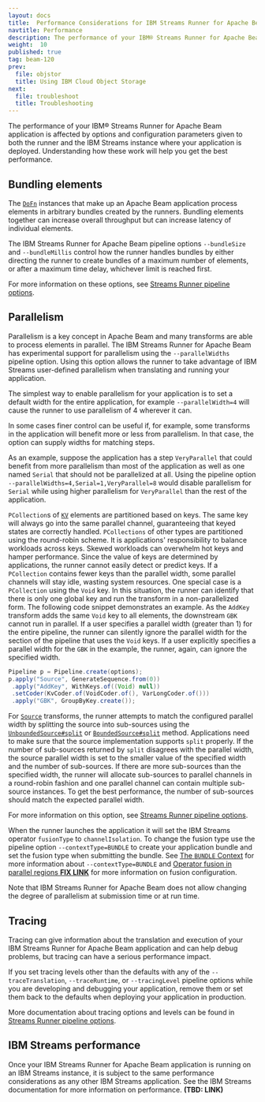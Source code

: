 ```yaml
---
layout: docs
title:  Performance Considerations for IBM Streams Runner for Apache Beam
navtitle: Performance
description: The performance of your IBM® Streams Runner for Apache Beam application is affected by options and configuration parameters.
weight:  10
published: true
tag: beam-120
prev:
  file: objstor
  title: Using IBM Cloud Object Storage
next:
  file: troubleshoot
  title: Troubleshooting
---
```


The performance of your IBM® Streams Runner for Apache Beam application is
affected by options and configuration parameters given to both the runner
and the IBM Streams instance where your application is deployed.
Understanding how these work will help you get the best performance.

## Bundling elements

The [`DoFn`](https://beam.apache.org/documentation/sdks/javadoc/2.4.0/org/apache/beam/sdk/transforms/DoFn.html)
instances that make up an Apache Beam application process elements in
arbitrary bundles created by the runners. Bundling elements together can
increase overall throughput but can increase latency of individual
elements.

The IBM Streams Runner for Apache Beam pipeline options `--bundleSize` and
`--bundleMillis` control how the runner handles bundles by either directing
the runner to create bundles of a maximum number of elements, or after a
maximum time delay, whichever limit is reached first.

For more information on these options, see [Streams Runner pipeline
options](../reference/#streams-runner-pipeline-options).

## Parallelism

Parallelism is a key concept in Apache Beam and many transforms are able to
process elements in parallel. The IBM Streams Runner for Apache Beam has
experimental support for parallelism using the `--parallelWidths` pipeline
option. Using this option allows the runner to take advantage of IBM
Streams user-defined parallelism when translating and running your
application.

The simplest way to enable parallelism for your application is to set a
default width for the entire application, for example `--parallelWidth=4`
will cause the runner to use parallelism of 4 wherever it can.

In some cases finer control can be useful if, for example, some transforms
in the application will benefit more or less from parallelism. In that
case, the option can supply widths for matching steps.

As an example, suppose the application has a step `VeryParallel` that could
benefit from more parallelism than most of the application as well as one
named `Serial` that should not be parallelized at all. Using the pipeline
option `--parallelWidths=4,Serial=1,VeryParallel=8` would disable
parallelism for `Serial` while using higher parallelism for `VeryParallel`
than the rest of the application.

`PCollection`s of [`KV`](https://beam.apache.org/documentation/sdks/javadoc/2.4.0/org/apache/beam/sdk/values/KV.html) elements are partitioned based on keys. The same key will always go into
the same parallel channel, guaranteeing that keyed states are correctly
handled. `PCollections` of other types are partitioned using the round-robin
scheme. It is applications' responsibility to balance workloads across keys.
Skewed workloads can overwhelm hot keys and hamper performance. Since the
value of keys are determined by applications, the runner cannot easily
detect or predict keys. If a `PCollection` contains fewer keys than the
parallel width, some parallel channels will stay idle, wasting system
resources. One special case is a `PCollection` using the `Void` key. In this
situation, the runner can identify that there is only one global key and
run the transform in a non-parallelized form. The following code snippet
demonstrates an example. As the `AddKey` transform adds the same `Void` key
to all elements, the downstream `GBK` cannot run in parallel. If a user
specifies a parallel width (greater than 1) for the entire pipeline, the
runner can silently ignore the parallel width for the section of the pipeline
that uses the `Void` keys. If a user explicitly specifies a parallel width
for the `GBK` in the example, the runner, again, can ignore the specified width.

```java
Pipeline p = Pipeline.create(options);
p.apply("Source", GenerateSequence.from(0))
 .apply("AddKey", WithKeys.of((Void) null))
 .setCoder(KvCoder.of(VoidCoder.of(), VarLongCoder.of()))
 .apply("GBK", GroupByKey.create());
```

For [`Source`](https://beam.apache.org/documentation/sdks/javadoc/2.4.0/org/apache/beam/sdk/io/Source.html)
transforms, the runner attempts to match the configured parallel width
by splitting the source into sub-sources using the [`UnboundedSource#split`](https://beam.apache.org/documentation/sdks/javadoc/2.4.0/org/apache/beam/sdk/io/UnboundedSource.html) or [`BoundedSource#split`](https://beam.apache.org/documentation/sdks/javadoc/2.4.0/org/apache/beam/sdk/io/BoundedSource.html) method. Applications need to make sure
that the source implementation supports `split` properly. If the number
of sub-sources returned by `split` disagrees with the parallel width, the
source parallel width is set to the smaller value of the specified width and
the number of sub-sources. If there are more sub-sources than the specified
width, the runner will allocate sub-sources to parallel channels in a
round-robin fashion and one parallel channel can contain multiple
sub-source instances. To get the best performance, the number of sub-sources
should match the expected parallel width.

For more information on this option, see [Streams Runner pipeline
options](../beamrunner-6-ref/#streams-runner-pipeline-options).

When the runner launches the application it will set the IBM Streams
operator `fusionType` to `channelIsolation`. To change the fusion type use
the pipeline option `--contextType=BUNDLE` to create your application
bundle and set the fusion type when submitting the bundle. See [The
`BUNDLE` Context](../beamrunner-3-using/#the-bundle-context) for more
information about `--contextType=BUNDLE` and [Operator fusion in parallel
regions **FIX
LINK**](http://leto.svl.ibm.com:9343/help/topic/com.ibm.streams.dev.doc/doc/udpsplpartconfig.html)
for more information on fusion configuration.

Note that IBM Streams Runner for Apache Beam does not allow changing the
degree of parallelism at submission time or at run time.

## Tracing

Tracing can give information about the translation and execution of your
IBM Streams Runner for Apache Beam application and can help debug problems,
but tracing can have a serious performance impact.

If you set tracing levels other than the defaults with any of the
`--traceTranslation`, `--traceRuntime`, or `--tracingLevel` pipeline
options while you are developing and debugging your application, remove
them or set them back to the defaults when deploying your application in
production.

More documentation about tracing options and levels can be found in
[Streams Runner pipeline
options](../beamrunner-6-ref/#streams-runner-pipeline-options).

## IBM Streams performance

Once your IBM Streams Runner for Apache Beam application is running on an
IBM Streams instance, it is subject to the same performance considerations
as any other IBM Streams application. See the IBM Streams documentation for
more information on performance. **(TBD: LINK)**
